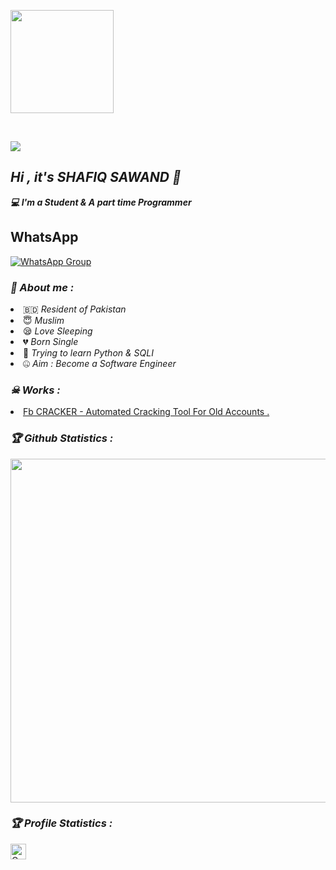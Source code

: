<!-- Github README -->

<p align="center"><a href="https://github.com/Shafiq-Sawand">

<img height="165" src="https://github-readme-stats.vercel.app/api?username=Shafiq-Sawand&show_icons=true&include_all_commits=true&theme=react&cache_seconds=3200&hide_border=true" /></a>

&nbsp;&nbsp;&nbsp;

<a href="https://github.com/Shafiq-Sawand"><img src="https://github-readme-stats.vercel.app/api/top-langs/?username=Shafiq-Sawand&layout=compact&theme=react&hide_border=true" />

</a></p>

<h2><b><i>Hi , it's SHAFIQ SAWAND 👋</i></b></h2>

<b><i>💻 I'm a Student & A part time Programmer</i></b>

## WhatsApp

 [![WhatsApp Group](https://img.shields.io/badge/WhatsApp-25D366?style=for-the-badge&logo=whatsapp&logoColor=white)](https://wa.me/923106116534) 

<h3><b><i>🤠 About me :</i></b></h3>

<li> 🇧🇩 <i>Resident of Pakistan</i></li>

<li> 😇 <i>Muslim</i></li>

<li> 😪 <i>Love Sleeping</i></li>

<li> 💔 <i>Born Single</i></li>

<li> 🐍 <i>Trying to learn Python & SQLI</i></li>

<li> 🤐 <i>Aim : Become a Software Engineer</i></li>

<h3><b><i>☠ Works :</i></b></h3>

<li> <a href="https://github.com/Shafiq-Sawand/Dark-Hunter">Fb CRACKER - Automated Cracking Tool For Old Accounts .</a>

<h3><b><i>🏆 Github Statistics :</i></b></h3>

<a href="https://github.com/Shafiq-Sawand"><img width=550 src="https://github-profile-trophy.vercel.app/?username=Shafiq-Sawand&theme=dracula&no-frame=true&title=Followers,Stars,Commit,Repository,Issues"/></a>

<h3><b><i>🏆 Profile Statistics :</i></b></h3>

<a href="https://github.com/Shafiq-Sawand"><img height="25" title="Counter" src="https://komarev.com/ghpvc/?username=Shafiq-Sawand&color=blueviolet&style=flat-square"></a>


